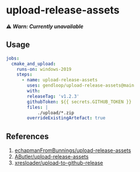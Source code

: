 # upload-release-assets

:warning: ***Warn: Currently unavailable*** 

## Usage

```yaml
jobs:
  cmake_and_upload:
    runs-on: windows-2019
    steps:
      - name: upload-release-assets
        uses: gendloop/upload-release-assets@main
        with:
        releaseTag: 'v1.2.3'
        githubToken: ${{ secrets.GITHUB_TOKEN }}
        files: |
        	./upload/*.zip
        overrideExistingArtefact: true
```



## References

1. [echapmanFromBunnings/upload-release-assets](https://github.com/echapmanFromBunnings/upload-release-assets) 
1. [AButler/upload-release-assets](https://github.com/AButler/upload-release-assets) 
1. [xresloader/upload-to-github-release](https://github.com/xresloader/upload-to-github-release) 